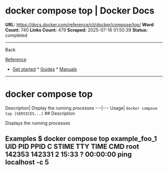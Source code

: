 # docker compose top | Docker Docs

**URL:** https://docs.docker.com/reference/cli/docker/compose/top/
**Word Count:** 740
**Links Count:** 479
**Scraped:** 2025-07-16 01:50:39
**Status:** completed

---

Back

[Reference](https://docs.docker.com/reference/)

  * [Get started](https://docs.docker.com/get-started/)   * [Guides](https://docs.docker.com/guides/)   * [Manuals](https://docs.docker.com/manuals/)

* * *

# docker compose top

Description| Display the running processes   ---|---   Usage| `docker compose top [SERVICES...]`      ## Description

Displays the running processes

## Examples               $ docker compose top     example_foo_1     UID    PID      PPID     C    STIME   TTY   TIME       CMD     root   142353   142331   2    15:33   ?     00:00:00   ping localhost -c 5